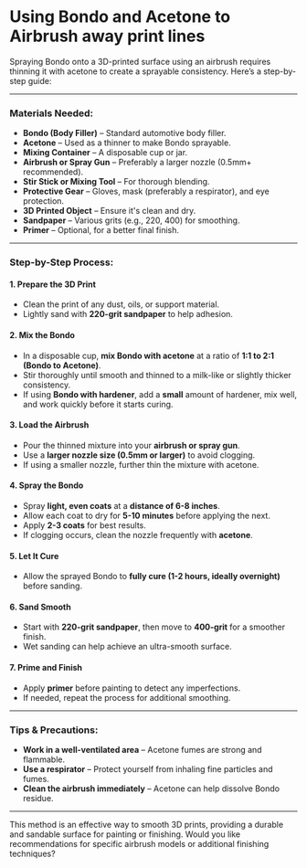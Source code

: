 # Using Bondo and Acetone to Airbrush away print lines


Spraying Bondo onto a 3D-printed surface using an airbrush requires thinning it with acetone to create a sprayable consistency. Here’s a step-by-step guide:

---

### **Materials Needed:**

- **Bondo (Body Filler)** – Standard automotive body filler.
- **Acetone** – Used as a thinner to make Bondo sprayable.
- **Mixing Container** – A disposable cup or jar.
- **Airbrush or Spray Gun** – Preferably a larger nozzle (0.5mm+ recommended).
- **Stir Stick or Mixing Tool** – For thorough blending.
- **Protective Gear** – Gloves, mask (preferably a respirator), and eye protection.
- **3D Printed Object** – Ensure it's clean and dry.
- **Sandpaper** – Various grits (e.g., 220, 400) for smoothing.
- **Primer** – Optional, for a better final finish.

---

### **Step-by-Step Process:**

#### **1. Prepare the 3D Print**

- Clean the print of any dust, oils, or support material.
- Lightly sand with **220-grit sandpaper** to help adhesion.

#### **2. Mix the Bondo**

- In a disposable cup, **mix Bondo with acetone** at a ratio of **1:1 to 2:1 (Bondo to Acetone)**.
- Stir thoroughly until smooth and thinned to a milk-like or slightly thicker consistency.
- If using **Bondo with hardener**, add a **small** amount of hardener, mix well, and work quickly before it starts curing.

#### **3. Load the Airbrush**

- Pour the thinned mixture into your **airbrush or spray gun**.
- Use a **larger nozzle size (0.5mm or larger)** to avoid clogging.
- If using a smaller nozzle, further thin the mixture with acetone.

#### **4. Spray the Bondo**

- Spray **light, even coats** at a **distance of 6-8 inches**.
- Allow each coat to dry for **5-10 minutes** before applying the next.
- Apply **2-3 coats** for best results.
- If clogging occurs, clean the nozzle frequently with **acetone**.

#### **5. Let It Cure**

- Allow the sprayed Bondo to **fully cure (1-2 hours, ideally overnight)** before sanding.

#### **6. Sand Smooth**

- Start with **220-grit sandpaper**, then move to **400-grit** for a smoother finish.
- Wet sanding can help achieve an ultra-smooth surface.

#### **7. Prime and Finish**

- Apply **primer** before painting to detect any imperfections.
- If needed, repeat the process for additional smoothing.

---

### **Tips & Precautions:**

- **Work in a well-ventilated area** – Acetone fumes are strong and flammable.
- **Use a respirator** – Protect yourself from inhaling fine particles and fumes.
- **Clean the airbrush immediately** – Acetone can help dissolve Bondo residue.

---

This method is an effective way to smooth 3D prints, providing a durable and sandable surface for painting or finishing. Would you like recommendations for specific airbrush models or additional finishing techniques?